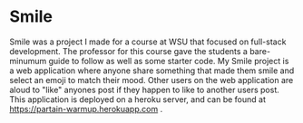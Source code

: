 # Smile
Smile was a project I made for a course at WSU that focused on full-stack development. The professor for this course gave the students a bare-minumum guide to follow as well as some starter code. My Smile project is a web application where anyone share something that made them smile and select an emoji to match their mood. Other users on the web application are aloud to "like" anyones post if they happen to like to another users post. This application is deployed on a heroku server, and can be found at https://partain-warmup.herokuapp.com .
